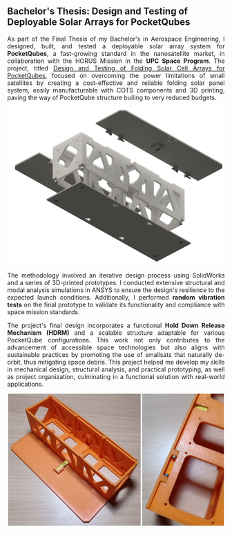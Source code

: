 ## Bachelor's Thesis: Design and Testing of Deployable Solar Arrays for PocketQubes
<p style="text-align: justify;">
As part of the Final Thesis of my Bachelor's in Aerospace Engineering, I designed, built, and tested a deployable solar array system for <b>PocketQubes</b>, a fast-growing standard in the nanosatellite market, in collaboration with the HORUS Mission in the <b>UPC Space Program</b>. The project, titled <a href="/pdf/TFG.pdf">Design and Testing of Folding Solar Cell Arrays for PocketQubes</a>, focused on overcoming the power limitations of small satellites by creating a cost-effective and reliable folding solar panel system, easily manufacturable with COTS components and 3D printing, paving the way of PocketQube structure builing to very reduced budgets.
</p>

<p style="text-align:center;"><img src="images/TFG_im2.png?raw=true" width="500"/></p>

<p style="text-align: justify;">
The methodology involved an iterative design process using SolidWorks and a series of 3D-printed prototypes. I conducted extensive structural and modal analysis simulations in ANSYS to ensure the design's resilience to the expected launch conditions. Additionally, I performed <b>random vibration tests</b> on the final prototype to validate its functionality and compliance with space mission standards.
</p>

<p style="text-align: justify;">
The project's final design incorporates a functional <b>Hold Down Release Mechanism (HDRM)</b> and a scalable structure adaptable for various PocketQube configurations. This work not only contributes to the advancement of accessible space technologies but also aligns with sustainable practices by promoting the use of smallsats that naturally de-orbit, thus mitigating space debris. This project helped me develop my skills in mechanical design, structural analysis, and practical prototyping, as well as project organization, culminating in a functional solution with real-world applications.
</p>

<p style="text-align:center;"><img src="images/TFG_im3.png?raw=true" width="500"/></p>
